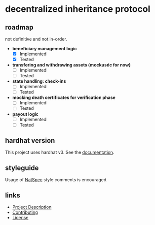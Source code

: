 # decentralized inheritance protocol

## roadmap

not definitive and not in-order.  

- **beneficiary management logic**
  - [x] Implemented
  - [x] Tested
- **transfering and withdrawing assets (mockusdc for now)**
  - [ ] Implemented
  - [ ] Tested
- **state handling: check-ins**
  - [ ] Implemented
  - [ ] Tested
- **mocking death certificates for verification phase**
  - [ ] Implemented
  - [ ] Tested
- **payout logic**
  - [ ] Implemented
  - [ ] Tested

## hardhat version

This project uses hardhat v3. See the [documentation](https://hardhat.org/docs/getting-started).

## styleguide

Usage of [NatSpec](https://docs.soliditylang.org/en/latest/natspec-format.html) style comments is encouraged.

## links

* [Project Description](description.txt)
* [Contributing](CONTRIBUTING.md)
* [License](LICENSE.md)
